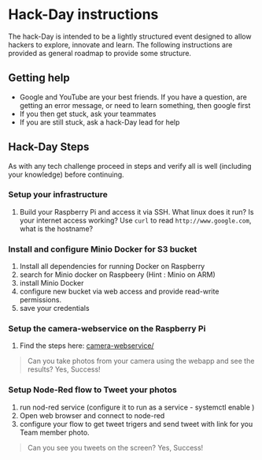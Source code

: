 
# Hack-Day instructions

The hack-Day is intended to be a lightly structured event designed to allow hackers to explore, innovate and learn. The following instructions are provided as general roadmap to provide some structure.

## Getting help
* Google and YouTube are your best friends. If you have a question, are getting an error message, or need to learn something, then google first
* If you then get stuck, ask your teammates
* If you are still stuck, ask a hack-Day lead for help

## Hack-Day Steps

As with any tech challenge proceed in steps and verify all is well (including your knowledge) before continuing. 

### Setup your infrastructure

1. Build your Raspberry Pi and access it via SSH.  What linux does it run?  Is your internet access working?  Use `curl` to read `http://www.google.com`, what is the hostname? 

### Install and configure Minio Docker for S3 bucket
1. Install all dependencies for running Docker on Raspberry 
2. search for Minio docker on Raspbeery (Hint : Minio on ARM)
3. install Minio Docker
4. configure new bucket via web access and provide read-write permissions.
5. save your credentials 

### Setup the camera-webservice on the Raspberry Pi
1. Find the steps here: [camera-webservice/](camera-webservice/)

> Can you take photos from your camera using the webapp and see the results?  Yes, Success!

### Setup Node-Red flow to Tweet your photos
1. run nod-red service (configure it to run as a service - systemctl enable ) 
2. Open web browser and connect to node-red
2. configure your flow to get tweet trigers and send tweet with link for you Team member photo. 

> Can you see you tweets on the screen?  Yes, Success!

